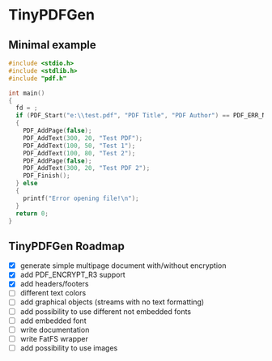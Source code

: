 # TinyPDFGen

## Minimal example

```C
#include <stdio.h>
#include <stdlib.h>
#include "pdf.h"

int main()
{
  fd = ;
  if (PDF_Start("e:\\test.pdf", "PDF Title", "PDF Author") == PDF_ERR_NONE)
  {
    PDF_AddPage(false);
    PDF_AddText(300, 20, "Test PDF");
    PDF_AddText(100, 50, "Test 1");
    PDF_AddText(100, 80, "Test 2");
    PDF_AddPage(false);
    PDF_AddText(300, 20, "Test PDF 2");
    PDF_Finish();
  } else
  {
    printf("Error opening file!\n");
  }
  return 0;
}
```

## TinyPDFGen Roadmap
- [x] generate simple multipage document with/without encryption
- [x] add PDF_ENCRYPT_R3 support
- [x] add headers/footers
- [ ] different text colors
- [ ] add graphical objects (streams with no text formatting)
- [ ] add possibility to use different not embedded fonts
- [ ] add embedded font
- [ ] write documentation
- [ ] write FatFS wrapper
- [ ] add possibility to use images
